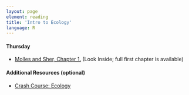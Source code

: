 ```yaml
---
layout: page
element: reading
title: 'Intro to Ecology'
language: R
---
```


#### Thursday
- [Molles and Sher, Chapter 1.](https://www.amazon.com/Ecology-Concepts-Applications-Manuel-Molles/dp/1260085155/ref=dp_ob_title_bk) (Look Inside; full first chapter is available)

#### Additional Resources (optional)
- [Crash Course: Ecology](https://www.youtube.com/watch?v=izRvPaAWgy) 

